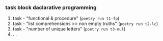 ### task block daclarative programming  
1. task - "functional & procedure" (`poetry run t1-fp`)  
2. task - "list comprehensions >> non empty truths" (`poetry run t2-lc`)  
3. task - "number of unique letters" (`poetry run t3-nul`)  
4. . .
